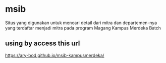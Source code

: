 # msib
Situs yang digunakan untuk mencari detail dari mitra dan departemen-nya yang terdaftar menjadi mitra pada program Magang Kampus Merdeka Batch

## using by access this url
https://ary-bod.github.io/msib-kampusmerdeka/
